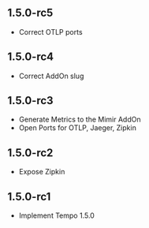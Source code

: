 ## 1.5.0-rc5

- Correct OTLP ports

## 1.5.0-rc4

- Correct AddOn slug

## 1.5.0-rc3

- Generate Metrics to the Mimir AddOn
- Open Ports for OTLP, Jaeger, Zipkin

## 1.5.0-rc2

- Expose Zipkin

## 1.5.0-rc1

- Implement Tempo 1.5.0
